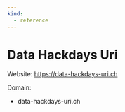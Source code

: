 ```yaml
---
kind:
  - reference
---
```

# Data Hackdays Uri

Website: <https://data-hackdays-uri.ch>

Domain:

- data-hackdays-uri.ch